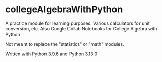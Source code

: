 # collegeAlgebraWithPython
A practice module for learning purposes.
Various calculators for unit conversion, etc. 
Also Google Collab Notebooks for College Algebra with Python

Not meant to replace the "statistics" or "math" modules. 

Written with Python 3.9.6 and Python 3.13.0
